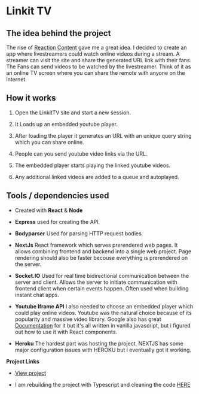 # Linkit TV

## The idea behind the project

The rise of [Reaction Content](https://en.wikipedia.org/wiki/Reaction_video) gave me a great idea. I decided to create an app where livestreamers could watch online videos during a stream. A streamer can visit the site and share the generated URL link with their fans. The Fans can send videos to be watched by the livestreamer. Think of it as an online TV screen where you can share the remote with anyone on the internet.

## How it works

1. Open the LinkitTV site and start a new session. 

2. It Loads up an embedded youtube player.

3. After loading the player it generates an URL with an unique query string which you can share online.

4. People can you send youtube video links via the URL.

5. The embedded player starts playing the linked youtube videos.

6. Any additional linked videos are added to a queue and autoplayed.


## Tools / dependencies used

- Created with **React** & **Node**

- **Express** used for creating the API.

- **Bodyparser** Used for parsing HTTP request bodies.

- **NextJs** React framework which serves prerendered web pages. It allows combining frontend and backend into a single web project. Page rendering should also be faster becouse everything is prerendered on the server.

- **Socket.IO** Used for real time bidirectional communication between the server and client. Allows the server to initiate communication with frontend client when certain events happen. Often used when building instant chat apps.

- **Youtube Iframe API** I also needed to choose an embedded player which could play online videos. Youtube was the natural choice because of its popularity and massive video library. Google also has great [Documentation](https://developers.google.com/youtube/iframe_api_reference) for it but it's all written in vanilla javascript, but i figured out how to use it with React components.

- **Heroku** The hardest part was hosting the project. NEXTJS has some major configuration issues with HEROKU but i eventually got it working.

**Project Links**

- [View project](linkit-tv.herokuapp.com/)


- I am rebuilding the project with Typescript and cleaning the code [HERE](https://github.com/Jupemon/LinkitTV-TS.git)
